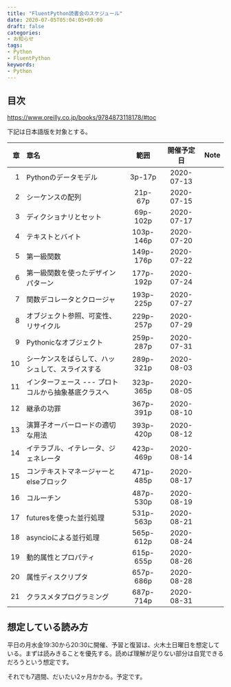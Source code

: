 ```yaml
---
title: "FluentPython読書会のスケジュール"
date: 2020-07-05T05:04:05+09:00
draft: false
categories:
- お知らせ
tags:
- Python
- FluentPython
keywords:
- Python
---
```


## 目次

<https://www.oreilly.co.jp/books/9784873118178/#toc>

下記は日本語版を対象とする。

|章|章名 |範囲|開催予定日|Note|
|-:|:----|:--:|:----:|:---:|
|1|Pythonのデータモデル|3p-17p|2020-07-13||
|2|シーケンスの配列|21p-67p|2020-07-15||
|3|ディクショナリとセット|69p-102p|2020-07-17||
|4|テキストとバイト|103p-146p|2020-07-20||
|5|第一級関数|149p-176p|2020-07-22||
|6|第一級関数を使ったデザインパターン|177p-192p|2020-07-24||
|7|関数デコレータとクロージャ|193p-225p|2020-07-27||
|8|オブジェクト参照、可変性、リサイクル|229p-257p|2020-07-29||
|9|Pythonicなオブジェクト|259p-287p|2020-07-31||
|10|シーケンスをばらして、ハッシュして、スライスする|289p-321p|2020-08-03||
|11|インターフェース --- プロトコルから抽象基底クラスへ|323p-365p|2020-08-05||
|12|継承の功罪|367p-391p|2020-08-10||
|13|演算子オーバーロードの適切な用法|393p-420p|2020-08-12||
|14|イテラブル、イテレータ、ジェネレータ|423p-469p|2020-08-14||
|15|コンテキストマネージャーとelseブロック|471p-485p|2020-08-17||
|16|コルーチン|487p-530p|2020-08-19||
|17|futuresを使った並行処理|531p-563p|2020-08-21||
|18|asyncioによる並行処理|565p-612p|2020-08-24||
|19|動的属性とプロパティ|615p-655p|2020-08-26||
|20|属性ディスクリプタ|657p-686p|2020-08-28||
|21|クラスメタプログラミング|687p-714p|2020-08-31||

## 想定している読み方

平日の月水金19:30から20:30に開催、予習と復習は、火木土日曜日を想定している。まずは読みきることを優先する。読めば理解が足りない部分は自覚できるだろうという想定です。

それでも7週間、だいたい2ヶ月かかる。予定です。

